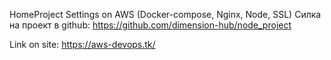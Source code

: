 HomeProject
Settings on AWS (Docker-compose, Nginx, Node, SSL)
Силка на проект в github: https://github.com/dimension-hub/node_project

Link on site: https://aws-devops.tk/
